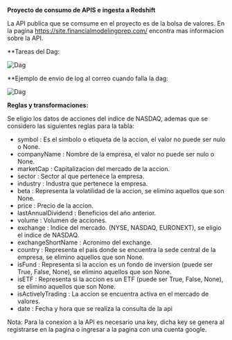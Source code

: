 **Proyecto de consumo de APIS e ingesta a Redshift**

La API publica que se comsume en el proyecto es de la bolsa de valores.
En la pagina https://site.financialmodelingprep.com/ encontra mas informacion sobre la API.

**Tareas del Dag:

![Dag](https://github.com/RE-Vincent/Retail_Computer_Prices/blob/main/Imagen/Arquitectura_proyecto_SCP.svg)

**Ejemplo de envio de log al correo cuando falla la dag:

![Dag](https://github.com/RE-Vincent/Retail_Computer_Prices/blob/main/Imagen/Arquitectura_proyecto_SCP.svg)


**Reglas y transformaciones:**

Se eligio los datos de acciones del indice de NASDAQ, ademas que se considero las siguientes reglas para la tabla:

 - symbol : Es el simbolo o etiqueta de la accion, el valor no puede ser nulo o None.
 - companyName : Nombre de la empresa, el valor no puede ser nulo o None.
 - marketCap : Capitalizacion del mercado de la accion.
 - sector : Sector al que pertenece la empresa.
 - industry : Industra que pertenece la empresa.
 - beta : Representa la volatilidad de la accion, se elimino aquellos que son None.
 - price : Precio de la accion.
 - lastAnnualDividend : Beneficios del año anterior.
 - volume : Volumen de acciones.
 - exchange : Indice del mercado. (NYSE, NASDAQ, EURONEXT), se eligio el indice de NASDAQ.
 - exchangeShortName : Acronimo del exchange.
 - country : Representa el pais donde se encuentra la sede central de la empresa, se elimino aquellos que son None.
 - isFund : Representa si la accion es un fondo de inversion (puede ser True, False, None), se elimino aquellos que son None.
 - isETF : Representa si la accion es un ETF (puede ser True, False, None), se elimino aquellos que son None.
 - isActivelyTrading : La accion se encuentra activa en el mercado de valores.
 - date : Fecha y hora que se realiza la consulta de la api

Nota: Para la conexion a la API es necesario una key, dicha key se genera al registrarse en la pagina o ingresar a la pagina con una cuenta google.
